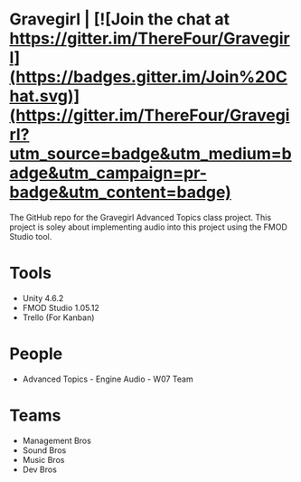 # Gravegirl | [![Join the chat at https://gitter.im/ThereFour/Gravegirl](https://badges.gitter.im/Join%20Chat.svg)](https://gitter.im/ThereFour/Gravegirl?utm_source=badge&utm_medium=badge&utm_campaign=pr-badge&utm_content=badge)

The GitHub repo for the Gravegirl Advanced Topics class project. This project is soley about implementing audio into this project using the FMOD Studio tool.

# Tools
 - Unity 4.6.2
 - FMOD Studio 1.05.12
 - Trello (For Kanban)

# People
 - Advanced Topics - Engine Audio - W07 Team

# Teams
 - Management Bros
 - Sound Bros
 - Music Bros
 - Dev Bros

